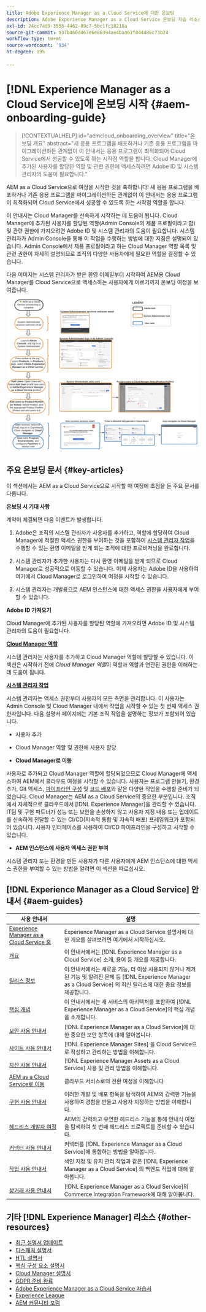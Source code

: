 ```yaml
---
title: Adobe Experience Manager as a Cloud Service에 대한 온보딩
description: Adobe Experience Manager as a Cloud Service 온보딩 자습 리소스 및 설명서 링크
exl-id: 24cc7ad9-3556-4462-89c7-5bc1fc18218a
source-git-commit: a37b460d467e6e86394ae4baa61f044486c73b24
workflow-type: tm+mt
source-wordcount: '934'
ht-degree: 19%

---
```


# [!DNL Experience Manager as a Cloud Service]에 온보딩 시작 {#aem-onboarding-guide}

>[!CONTEXTUALHELP]
>id="aemcloud_onboarding_overview"
>title="온보딩 개요"
>abstract="새 응용 프로그램을 배포하거나 기존 응용 프로그램을 마이그레이션하든 관계없이 이 안내서는 응용 프로그램이 최적화되어 Cloud Service에서 성공할 수 있도록 하는 시작점 역할을 합니다. Cloud Manager에 추가된 사용자를 할당된 역할 및 관련 권한에 액세스하려면 Adobe ID 및 시스템 관리자의 도움이 필요합니다."

AEM as a Cloud Service으로 여정을 시작한 것을 축하합니다! 새 응용 프로그램을 배포하거나 기존 응용 프로그램을 마이그레이션하든 관계없이 이 안내서는 응용 프로그램이 최적화되어 Cloud Service에서 성공할 수 있도록 하는 시작점 역할을 합니다.

이 안내서는 Cloud Manager를 신속하게 시작하는 데 도움이 됩니다. Cloud Manager에 추가된 사용자를 할당된 역할(Admin Console의 제품 프로필이라고 함) 및 관련 권한에 가져오려면 Adobe ID 및 시스템 관리자의 도움이 필요합니다. 시스템 관리자가 Admin Console을 통해 이 작업을 수행하는 방법에 대한 지침은 설명되어 있습니다. Admin Console에서 제품 프로필이라고 하는 Cloud Manager 역할 목록 및 관련 권한이 자세히 설명되므로 조직의 다양한 사용자에게 필요한 역할을 결정할 수 있습니다.

다음 이미지는 시스템 관리자가 받은 환영 이메일부터 시작하여 AEM용 Cloud Manager를 Cloud Service으로 액세스하는 사용자에게 이르기까지 온보딩 여정을 보여줍니다.

![](/help/onboarding/what-is-required/assets/cust-journey.png)

## 주요 온보딩 문서 {#key-articles}

이 섹션에서는 AEM as a Cloud Service으로 시작할 때 여정에 초점을 둔 주요 문서를 다룹니다.

**온보딩 시 기대 사항**

계약이 체결되면 다음 이벤트가 발생합니다.

1. Adobe은 조직의 시스템 관리자가 사용자를 추가하고, 역할에 할당하여 Cloud Manager에 적절한 액세스 권한을 부여하는 것을 포함하여 [시스템 관리자 작업](/help/onboarding/what-is-required/add-users-assign-cm-roles.md)을 수행할 수 있는 환영 이메일을 받게 되는 조직에 대한 프로비저닝을 완료합니다.

1. 시스템 관리자가 추가한 사용자는 다시 환영 이메일을 받게 되므로 Cloud Manager로 성공적으로 이동할 수 있습니다. 이제 사용자는 Adobe ID을 사용하여 여기에서 Cloud Manager로 로그인하여 여정을 시작할 수 있습니다.

1. 시스템 관리자는 개발용으로 AEM 인스턴스에 대한 액세스 권한을 사용자에게 부여할 수 있습니다.

**Adobe ID 가져오기**

Cloud Manager에 추가된 사용자를 할당된 역할에 가져오려면 Adobe ID 및 시스템 관리자의 도움이 필요합니다.

**[Cloud Manager 역할](/help/onboarding/what-is-required/user-roles-permissions.md)**

시스템 관리자는 사용자를 추가하고 Cloud Manager 역할에 할당할 수 있습니다. 이 섹션은 시작하기 전에 *Cloud Manager 역할*&#x200B;이 역할과 역할과 연관된 권한을 이해하는 데 도움이 됩니다.

**[시스템 관리자 작업](/help/onboarding/what-is-required/add-users-assign-cm-roles.md)**

시스템 관리자는 액세스 권한부터 사용자의 모든 측면을 관리합니다. 이 사용자는 Admin Console 및 Cloud Manager 내에서 작업을 시작할 수 있는 첫 번째 액세스 권한자입니다.
다음 설명서 페이지에는 기본 조직 작업을 설명하는 정보가 포함되어 있습니다.

* 사용자 추가
* Cloud Manager 역할 및 권한에 사용자 할당

* **Cloud Manager로 이동**

사용자로 추가되고 Cloud Manager 역할에 할당되었으므로 Cloud Manager에 액세스하여 AEM에서 클라우드 여정을 시작할 수 있습니다. 사용자는 프로그램 만들기, 환경 추가, Git 액세스, [파이프라인 구성](/help/implementing/cloud-manager/configure-pipeline.md) 및 [코드 배포](/help/implementing/cloud-manager/deploy-code.md)와 같은 다양한 작업을 수행할 준비가 되었습니다.
Cloud Manager는 AEM as a Cloud Service의 중요한 부분입니다. 조직에서 자체적으로 클라우드에서 [!DNL Experience Manager]을 관리할 수 있습니다. IT팀 및 구현 파트너가 성능 또는 보안을 손상하지 않고 사용자 지정 내용 또는 업데이트를 신속하게 전달할 수 있는 CI/CD(지속적 통합 및 지속적 배포) 프레임워크가 포함되어 있습니다. 사용자 인터페이스를 사용하여 CI/CD 파이프라인을 구성하고 시작할 수 있습니다.

* **AEM 인스턴스에 사용자 액세스 권한 부여**

시스템 관리자 또는 환경을 만든 사용자가 다른 사용자에게 AEM 인스턴스에 대한 액세스 권한을 부여할 수 있는 방법을 알려면 이 섹션을 따르십시오.

## [!DNL Experience Manager as a Cloud Service] 안내서 {#aem-guides}

| 사용 안내서 | 설명 |
|---|---|
| [Experience Manager as a Cloud Service 홈](/help/landing/home.md) | Experience Manager as a Cloud Service 설명서에 대한 개요를 살펴보려면 여기에서 시작하십시오. |
| [개요](/help/overview/home.md) | 이 안내서에서는 [!DNL Experience Manager as a Cloud Service] 소개, 용어 등 개요를 제공합니다. |
| [릴리스 정보](/help/release-notes/home.md) | 이 안내서에서는 새로운 기능, 더 이상 사용되지 않거나 제거된 기능 및 알려진 문제 등 [!DNL Experience Manager as a Cloud Service] 의 최신 릴리스에 대한 중요 정보를 제공합니다. |
| [핵심 개념](/help/core-concepts/home.md) | 이 안내서에서는 새 서비스의 아키텍처를 포함하여 [!DNL Experience Manager as a Cloud Service]의 핵심 개념을 소개합니다. |
| [보안 사용 안내서](/help/security/home.md) | [!DNL Experience Manager as a Cloud Service]에 대한 중요한 보안 항목에 대해 알아봅니다. |
| [사이트 사용 안내서](/help/sites-cloud/home.md) | [!DNL Experience Manager Sites] 을 Cloud Service으로 작성하고 관리하는 방법을 이해합니다. |
| [자산 사용 안내서](/help/assets/home.md) | [!DNL Experience Manager Assets as a Cloud Service] 사용 및 관리 방법을 이해합니다. |
| [AEM as a Cloud Service로 이동](/help/move-to-cloud-service/home.md) | 클라우드 서비스로의 전환 여정을 이해합니다 |
| [구현 사용 안내서](/help/implementing/home.md) | 이러한 개발 및 배포 항목을 탐색하여 AEM의 강력한 기능을 사용하여 경험을 만들고 사용자 지정하는 방법을 이해합니다. |
| [헤드리스 개발자 여정](/help/journey-headless/developer/overview.md) | AEM의 강력하고 유연한 헤드리스 기능을 통해 안내식 여정을 탐색하여 첫 번째 헤드리스 프로젝트를 준비할 수 있습니다. |
| [커넥터 사용 안내서](/help/connectors/home.md) | 커넥터를 [!DNL Experience Manager as a Cloud Service]에 통합하는 방법을 알아봅니다. |
| [작업 사용 안내서](/help/operations/home.md) | 색인 지정 및 유지 관리 작업과 같은 [!DNL Experience Manager as a Cloud Service] 의 백엔드 작업에 대해 알아봅니다. |
| [상거래 사용 안내서](/help/commerce-cloud/home.md) | [!DNL Experience Manager as a Cloud Service]의 Commerce Integration Framework에 대해 알아봅니다. |

## 기타 [!DNL Experience Manager] 리소스 {#other-resources}

* [최근 설명서 업데이트](https://helpx.adobe.com/kr/experience-manager/documentation-updates.html#AEMasaCloudService)
* [디스패처 설명서](/help/implementing/dispatcher/overview.md)
* [HTL 설명서](https://experienceleague.adobe.com/docs/experience-manager-htl/using/overview.html?lang=ko-KR)
* [핵심 구성 요소 설명서](https://experienceleague.adobe.com/docs/experience-manager-core-components/using/introduction.html?lang=ko-KR)
* [Cloud Manager 설명서](https://experienceleague.adobe.com/docs/experience-manager-cloud-service/onboarding/getting-access/cloud-service-programs/first-time-login.html)
* [GDPR 준비 완료](/help/compliance/data-privacy-and-protection-readiness/aem-readiness.md)
* [Adobe Experience Manager as a Cloud Service 자습서](https://experienceleague.adobe.com/docs/experience-manager-learn/cloud-service/overview.html)
* [Experience League](https://guided.adobe.com/?promoid=K42KVXHD&amp;mv=other#solutions/experience-manager)
* [AEM 커뮤니티 포럼](https://forums.adobe.com/community/experience-cloud/marketing-cloud/experience-manager)
